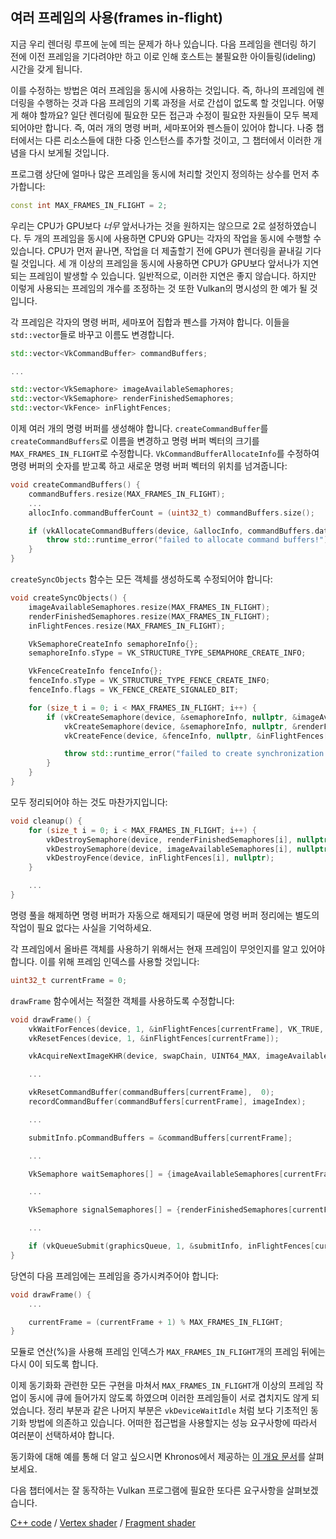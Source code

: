 ## 여러 프레임의 사용(frames in-flight)

지금 우리 렌더링 루프에 눈에 띄는 문제가 하나 있습니다. 다음 프레임을 렌더링 하기 전에 이전 프레임을 기다려야만 하고 이로 인해 호스트는 불필요한 아이들링(ideling) 시간을 갖게 됩니다.

<!-- insert diagram showing our current render loop and the 'multi frame in flight' render loop -->

이를 수정하는 방법은 여러 프레임을 동시에 사용하는 것입니다. 즉, 하나의 프레임에 렌더링을 수행하는 것과 다음 프레임의 기록 과정을 서로 간섭이 없도록 할 것입니다. 어떻게 해야 할까요? 일단 렌더링에 필요한 모든 접근과 수정이 필요한 자원들이 모두 복제되어야만 합니다. 즉, 여러 개의 명령 버퍼, 세마포어와 펜스들이 있어야 합니다. 나중 챕터에서는 다른 리소스들에 대한 다중 인스턴스를 추가할 것이고, 그 챕터에서 이러한 개념을 다시 보게될 것입니다.

프로그램 상단에 얼마나 많은 프레임을 동시에 처리할 것인지 정의하는 상수를 먼저 추가합니다:

```c++
const int MAX_FRAMES_IN_FLIGHT = 2;
```

우리는 CPU가 GPU보다 *너무* 앞서나가는 것을 원하지는 않으므로 2로 설정하였습니다. 두 개의 프레임을 동시에 사용하면 CPU와 GPU는 각자의 작업을 동시에 수행할 수 있습니다. CPU가 먼저 끝나면, 작업을 더 제출할기 전에 GPU가 렌더링을 끝내길 기다릴 것입니다. 세 개 이상의 프레임을 동시에 사용하면 CPU가 GPU보다 앞서나가 지연되는 프레임이 발생할 수 있습니다. 일반적으로, 이러한 지연은 좋지 않습니다. 하지만 이렇게 사용되는 프레임의 개수를 조정하는 것 또한 Vulkan의 명시성의 한 예가 될 것입니다.

각 프레임은 각자의 명령 버퍼, 세마포어 집합과 펜스를 가져야 합니다. 이들을 `std::vector`들로 바꾸고 이름도 변경합니다.

```c++
std::vector<VkCommandBuffer> commandBuffers;

...

std::vector<VkSemaphore> imageAvailableSemaphores;
std::vector<VkSemaphore> renderFinishedSemaphores;
std::vector<VkFence> inFlightFences;
```

이제 여러 개의 명령 버퍼를 생성해야 합니다. `createCommandBuffer`를 `createCommandBuffers`로 이름을 변경하고 명령 버퍼 벡터의 크기를 `MAX_FRAMES_IN_FLIGHT`로 수정합니다. `VkCommandBufferAllocateInfo`를 수정하여 명령 버퍼의 숫자를 받고록 하고 새로운 명령 버퍼 벡터의 위치를 넘겨줍니다:

```c++
void createCommandBuffers() {
    commandBuffers.resize(MAX_FRAMES_IN_FLIGHT);
    ...
    allocInfo.commandBufferCount = (uint32_t) commandBuffers.size();

    if (vkAllocateCommandBuffers(device, &allocInfo, commandBuffers.data()) != VK_SUCCESS) {
        throw std::runtime_error("failed to allocate command buffers!");
    }
}
```

`createSyncObjects` 함수는 모든 객체를 생성하도록 수정되어야 합니다:

```c++
void createSyncObjects() {
    imageAvailableSemaphores.resize(MAX_FRAMES_IN_FLIGHT);
    renderFinishedSemaphores.resize(MAX_FRAMES_IN_FLIGHT);
    inFlightFences.resize(MAX_FRAMES_IN_FLIGHT);

    VkSemaphoreCreateInfo semaphoreInfo{};
    semaphoreInfo.sType = VK_STRUCTURE_TYPE_SEMAPHORE_CREATE_INFO;

    VkFenceCreateInfo fenceInfo{};
    fenceInfo.sType = VK_STRUCTURE_TYPE_FENCE_CREATE_INFO;
    fenceInfo.flags = VK_FENCE_CREATE_SIGNALED_BIT;

    for (size_t i = 0; i < MAX_FRAMES_IN_FLIGHT; i++) {
        if (vkCreateSemaphore(device, &semaphoreInfo, nullptr, &imageAvailableSemaphores[i]) != VK_SUCCESS ||
            vkCreateSemaphore(device, &semaphoreInfo, nullptr, &renderFinishedSemaphores[i]) != VK_SUCCESS ||
            vkCreateFence(device, &fenceInfo, nullptr, &inFlightFences[i]) != VK_SUCCESS) {

            throw std::runtime_error("failed to create synchronization objects for a frame!");
        }
    }
}
```

모두 정리되어야 하는 것도 마찬가지입니다:

```c++
void cleanup() {
    for (size_t i = 0; i < MAX_FRAMES_IN_FLIGHT; i++) {
        vkDestroySemaphore(device, renderFinishedSemaphores[i], nullptr);
        vkDestroySemaphore(device, imageAvailableSemaphores[i], nullptr);
        vkDestroyFence(device, inFlightFences[i], nullptr);
    }

    ...
}
```

명령 풀을 해제하면 명령 버퍼가 자동으로 해제되기 때문에 명령 버퍼 정리에는 별도의 작업이 필요 없다는 사실을 기억하세요.

각 프레임에서 올바른 객체를 사용하기 위해서는 현재 프레임이 무엇인지를 알고 있어야 합니다. 이를 위해 프레임 인덱스를 사용할 것입니다:


```c++
uint32_t currentFrame = 0;
```

`drawFrame` 함수에서는 적절한 객체를 사용하도록 수정합니다:

```c++
void drawFrame() {
    vkWaitForFences(device, 1, &inFlightFences[currentFrame], VK_TRUE, UINT64_MAX);
    vkResetFences(device, 1, &inFlightFences[currentFrame]);

    vkAcquireNextImageKHR(device, swapChain, UINT64_MAX, imageAvailableSemaphores[currentFrame], VK_NULL_HANDLE, &imageIndex);

    ...

    vkResetCommandBuffer(commandBuffers[currentFrame],  0);
    recordCommandBuffer(commandBuffers[currentFrame], imageIndex);

    ...

    submitInfo.pCommandBuffers = &commandBuffers[currentFrame];

    ...

    VkSemaphore waitSemaphores[] = {imageAvailableSemaphores[currentFrame]};

    ...

    VkSemaphore signalSemaphores[] = {renderFinishedSemaphores[currentFrame]};

    ...

    if (vkQueueSubmit(graphicsQueue, 1, &submitInfo, inFlightFences[currentFrame]) != VK_SUCCESS) {
}
```

당연히 다음 프레임에는 프레임을 증가시켜주어야 합니다:

```c++
void drawFrame() {
    ...

    currentFrame = (currentFrame + 1) % MAX_FRAMES_IN_FLIGHT;
}
```

모듈로 연산(%)을 사용해 프레임 인덱스가 `MAX_FRAMES_IN_FLIGHT`개의 프레임 뒤에는 다시 0이 되도록 합니다.

<!-- Possibly use swapchain-image-count for renderFinished semaphores, as it can't
be known with a fence whether the semaphore is ready for re-use. -->

이제 동기화화 관련한 모든 구현을 마쳐서 `MAX_FRAMES_IN_FLIGHT`개 이상의 프레임 작업이 동시에 큐에 들어가지 않도록 하였으며 이러한 프레임들이 서로 겹치지도 않게 되었습니다. 정리 부분과 같은 나머지 부분은 `vkDeviceWaitIdle` 처럼 보다 기초적인 동기화 방법에 의존하고 있습니다. 어떠한 접근법을 사용할지는 성능 요구사항에 따라서 여러분이 선택하셔야 합니다.

동기화에 대해 예를 통해 더 알고 싶으시면 Khronos에서 제공하는 [이 개요 문서](https://github.com/KhronosGroup/Vulkan-Docs/wiki/Synchronization-Examples#swapchain-image-acquire-and-present)를 살펴보세요.

다음 챕터에서는 잘 동작하는 Vulkan 프로그램에 필요한 또다른 요구사항을 살펴보겠습니다. 

[C++ code](/code/16_frames_in_flight.cpp) /
[Vertex shader](/code/09_shader_base.vert) /
[Fragment shader](/code/09_shader_base.frag)
